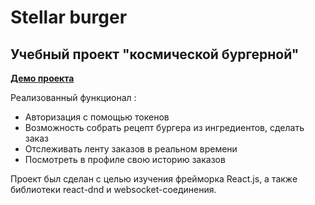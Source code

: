 # Stellar burger

## Учебный проект "космической бургерной"<br />
**[Демо проекта](https://react-burger-ashy.vercel.app/)**


Реализованный функционал :
* Авторизация с помощью токенов
* Возможность собрать рецепт бургера из ингредиентов, сделать заказ
* Отслеживать ленту заказов в реальном времени
* Посмотреть в профиле свою историю заказов

Проект был сделан с целью изучения фрейморка React.js, а также библиотеки react-dnd и websocket-соединения.

